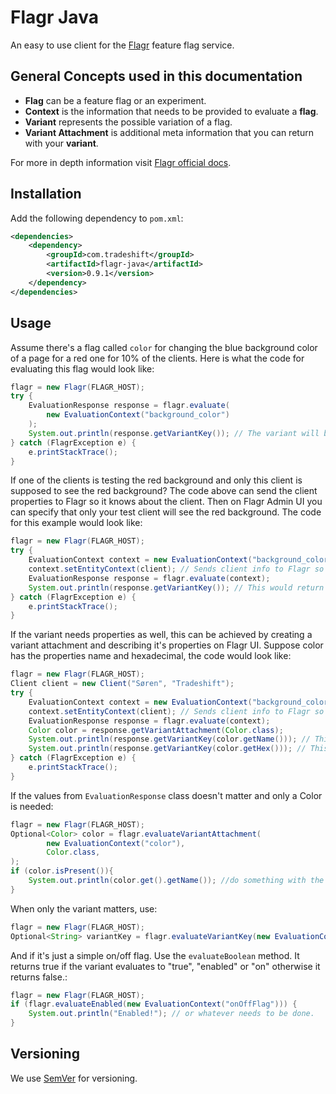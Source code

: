 # Flagr Java

An easy to use client for the [Flagr](https://checkr.github.io/flagr) feature flag service.

## General Concepts used in this documentation
 * **Flag** can be a feature flag or an experiment.
 * **Context** is the information that needs to be provided to evaluate a **flag**.
 * **Variant** represents the possible variation of a flag.
 * **Variant Attachment**  is additional meta information that you can return with your **variant**.

For more in depth information visit [Flagr official docs](https://checkr.github.io/flagr/#/home).

## Installation

Add the following dependency to `pom.xml`:
```xml
<dependencies>
    <dependency>
        <groupId>com.tradeshift</groupId>
        <artifactId>flagr-java</artifactId>
        <version>0.9.1</version>
    </dependency>
</dependencies>
```

## Usage

Assume there's a flag called `color` for changing the blue background color of a page for a red one for 10% of the clients. Here is what the code for evaluating this flag would look like:

````java
flagr = new Flagr(FLAGR_HOST);
try {
    EvaluationResponse response = flagr.evaluate(
        new EvaluationContext("background_color")
    );
    System.out.println(response.getVariantKey()); // The variant will be red for 10% of evaluations
} catch (FlagrException e) {
    e.printStackTrace();
}
````

If one of the clients is testing the red background and only this client is supposed to see the red background?
The code above can send the client properties to Flagr so it knows about the client. Then on Flagr Admin UI you can specify that only your test client will see the red background.
The code for this example would look like:
````java
flagr = new Flagr(FLAGR_HOST);
try {
    EvaluationContext context = new EvaluationContext("background_color");
    context.setEntityContext(client); // Sends client info to Flagr so you can filter by one of it's properties on the UI.
    EvaluationResponse response = flagr.evaluate(context);
    System.out.println(response.getVariantKey()); // This would return red for the client(s) you select on Flagr UI.
} catch (FlagrException e) {
    e.printStackTrace();
}
````

If the variant needs properties as well, this can be achieved by creating
a variant attachment and describing it's properties on Flagr UI. Suppose
color has the properties name and hexadecimal, the code would look like:
````java
flagr = new Flagr(FLAGR_HOST);
Client client = new Client("Søren", "Tradeshift");
try {
    EvaluationContext context = new EvaluationContext("background_color");
    context.setEntityContext(client); // Sends client info to Flagr so you can filter by one of it's properties on the UI.
    EvaluationResponse response = flagr.evaluate(context);
    Color color = response.getVariantAttachment(Color.class);
    System.out.println(response.getVariantKey(color.getName())); // This would return red for the client(s) you select on Flagr UI.
    System.out.println(response.getVariantKey(color.getHex())); // This would return #FF0000 for example.
} catch (FlagrException e) {
    e.printStackTrace();
}
````

If the values from `EvaluationResponse` class doesn't matter and only a Color is needed:
````java
flagr = new Flagr(FLAGR_HOST);
Optional<Color> color = flagr.evaluateVariantAttachment(
        new EvaluationContext("color"),
        Color.class,
);
if (color.isPresent()){
    System.out.println(color.get().getName()); //do something with the color
}
````

When only the variant matters, use:
````java
flagr = new Flagr(FLAGR_HOST);
Optional<String> variantKey = flagr.evaluateVariantKey(new EvaluationContext("myflag")));
````

And if it's just a simple on/off flag. Use the `evaluateBoolean` method. 
It returns true if the variant evaluates to "true", "enabled" or "on" otherwise it returns false.:
````java
flagr = new Flagr(FLAGR_HOST);
if (flagr.evaluateEnabled(new EvaluationContext("onOffFlag"))) {
    System.out.println("Enabled!"); // or whatever needs to be done.
}
````

## Versioning

We use [SemVer](http://semver.org/) for versioning.

